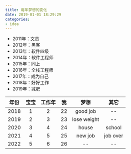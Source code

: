 ```yaml
---
title: 每年梦想的变化
date: 2019-01-01 18:29:29
categories: 
- idea
---
```


- 2011年：文员
- 2012年：黑客
- 2013年：软件四级
- 2014年：软件工程师
- 2015年：同上
- 2016年：全栈工程师
- 2017年：成为自己
- 2018年：好好工作
- 2019年：减肥


|年份|宝宝|工作年|我|梦想|其它|
|:--:|:--:|:--:|:--:|:--:|:--:|
|2018|1|2|22|good job|--|
|2019|2|3|23|lose weight|--|
|2020|3|4|24|house|school|
|2021|4|5|25|new job|job over|
|2022|5|6|26|--|--|